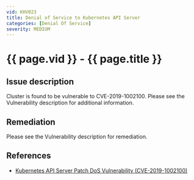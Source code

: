 ```yaml
---
vid: KHV023
title: Denial of Service to Kubernetes API Server
categories: [Denial Of Service]
severity: MEDIUM
---
```


# {{ page.vid }} - {{ page.title }}

## Issue description

Cluster is found to be vulnerable to CVE-2019-1002100. Please see the Vulnerability description for additional information.

## Remediation

Please see the Vulnerability description for remediation.

## References

- [Kubernetes API Server Patch DoS Vulnerability (CVE-2019-1002100)](https://blog.aquasec.com/kubernetes-vulnerability-cve-2019-1002100)